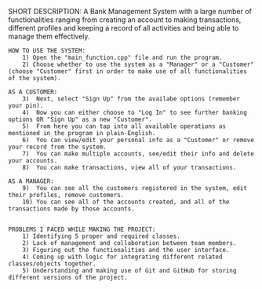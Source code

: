SHORT DESCRIPTION:
    A Bank Management System with a large number of functionalities ranging from creating an account to making transactions, different profiles and keeping a record of all activities and being able to manage them effectively.

    HOW TO USE THE SYSTEM:
        1) Open the "main_function.cpp" file and run the program.
        2) Choose whether to use the system as a "Manager" or a "Customer" (choose "Customer" first in order to make use of all functionalities of the system).

    AS A CUSTOMER:
        3)  Next, select "Sign Up" from the availabe options (remember your pin). 
        4)  Now you can either choose to "Log In" to see further banking options OR "Sign Up" as a new "Customer".
        5)  From here you can tap into all available operations as mentioned in the program in plain-English.
        6)  You can view/edit your personal info as a "Customer" or remove your record from the system.
        7)  You can make multiple accounts, see/edit their info and delete your accounts.
        8)  You can make transactions, view all of your transactions.

    AS A MANAGER:
        9)  You can see all the customers registered in the system, edit their profiles, remove customers.
        10) You can see all of the accounts created, and all of the transactions made by those accounts.


    PROBLEMS I FACED WHILE MAKING THE PROJECT:
        1) Identifying 5 proper and required classes.
        2) Lack of management and collaboration between team members.
        3) Figuring out the functionalities and the user interface.
        4) Coming up with logic for integrating different related classes/objects together.
        5) Understanding and making use of Git and GitHub for storing different versions of the project.
